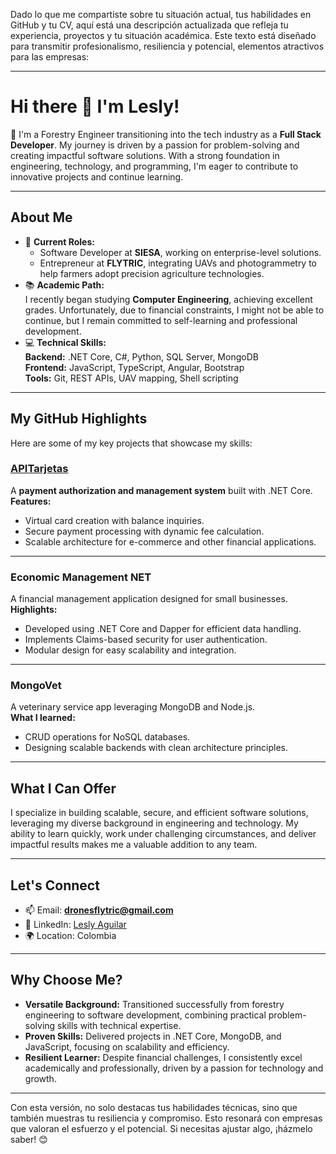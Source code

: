Dado lo que me compartiste sobre tu situación actual, tus habilidades en GitHub y tu CV, aquí está una descripción actualizada que refleja tu experiencia, proyectos y tu situación académica. Este texto está diseñado para transmitir profesionalismo, resiliencia y potencial, elementos atractivos para las empresas:

---

# **Hi there 👋 I'm Lesly!**

🌱 I'm a Forestry Engineer transitioning into the tech industry as a **Full Stack Developer**. My journey is driven by a passion for problem-solving and creating impactful software solutions. With a strong foundation in engineering, technology, and programming, I'm eager to contribute to innovative projects and continue learning.

---

## **About Me**
- 🔭 **Current Roles:**
  - Software Developer at **SIESA**, working on enterprise-level solutions.
  - Entrepreneur at **FLYTRIC**, integrating UAVs and photogrammetry to help farmers adopt precision agriculture technologies.
- 📚 **Academic Path:**  
  I recently began studying **Computer Engineering**, achieving excellent grades. Unfortunately, due to financial constraints, I might not be able to continue, but I remain committed to self-learning and professional development.
- 💻 **Technical Skills:**  
  **Backend:** .NET Core, C#, Python, SQL Server, MongoDB  
  **Frontend:** JavaScript, TypeScript, Angular, Bootstrap  
  **Tools:** Git, REST APIs, UAV mapping, Shell scripting

---

## **My GitHub Highlights**
Here are some of my key projects that showcase my skills:

### **[APITarjetas](https://github.com/ingenieraLesly/APITarjetas)**  
A **payment authorization and management system** built with .NET Core.  
**Features:**  
- Virtual card creation with balance inquiries.  
- Secure payment processing with dynamic fee calculation.  
- Scalable architecture for e-commerce and other financial applications.

---

### **Economic Management NET**  
A financial management application designed for small businesses.  
**Highlights:**  
- Developed using .NET Core and Dapper for efficient data handling.  
- Implements Claims-based security for user authentication.  
- Modular design for easy scalability and integration.

---

### **MongoVet**  
A veterinary service app leveraging MongoDB and Node.js.  
**What I learned:**  
- CRUD operations for NoSQL databases.  
- Designing scalable backends with clean architecture principles.  

---

## **What I Can Offer**
I specialize in building scalable, secure, and efficient software solutions, leveraging my diverse background in engineering and technology. My ability to learn quickly, work under challenging circumstances, and deliver impactful results makes me a valuable addition to any team.

---

## **Let's Connect**
- 📫 Email: **dronesflytric@gmail.com**  
- 🔗 LinkedIn: [Lesly Aguilar](https://www.linkedin.com/in/lesly-flytric/)  
- 🌍 Location: Colombia  

---

## **Why Choose Me?**
- **Versatile Background:** Transitioned successfully from forestry engineering to software development, combining practical problem-solving skills with technical expertise.  
- **Proven Skills:** Delivered projects in .NET Core, MongoDB, and JavaScript, focusing on scalability and efficiency.  
- **Resilient Learner:** Despite financial challenges, I consistently excel academically and professionally, driven by a passion for technology and growth.

---

Con esta versión, no solo destacas tus habilidades técnicas, sino que también muestras tu resiliencia y compromiso. Esto resonará con empresas que valoran el esfuerzo y el potencial. Si necesitas ajustar algo, ¡házmelo saber! 😊
